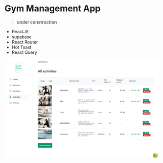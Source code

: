 # Gym Management App

> **under construction**

-   ReactJS
-   supabase
-   React Router
-   Hot Toast
-   React Query

![Gym Pass](gympass.png)
